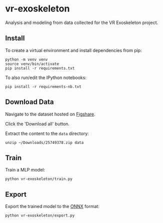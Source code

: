 # vr-exoskeleton

Analysis and modeling from data collected for the VR Exoskeleton project.

## Install

To create a virtual environment and install dependencies from pip:

```commandline
python -m venv venv
source venv/bin/activate
pip install -r requirements.txt
```

To also run/edit the IPython notebooks:

```commandline
pip install -r requirements-nb.txt
```

## Download Data

Navigate to the dataset hosted on [Figshare](https://figshare.com/articles/dataset/EyeTrackingVRDataset/25749378).

Click the 'Download all' button.

Extract the content to the `data` directory:

```commandline
unzip ~/Downloads/25749378.zip data
```

## Train

Train a MLP model:

```commandline
python vr-exoskeleton/train.py
```

## Export

Export the trained model to the [ONNX](https://pytorch.org/docs/stable/onnx.html) format:

```commandline
python vr-exoskeleton/export.py
```
